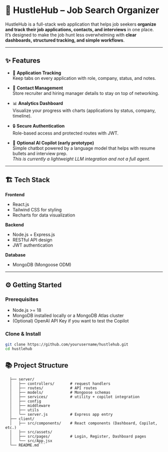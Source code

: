# 🚀 HustleHub – Job Search Organizer

HustleHub is a full-stack web application that helps job seekers **organize and track their job applications, contacts, and interviews** in one place.  
It’s designed to make the job hunt less overwhelming with **clear dashboards, structured tracking, and simple workflows**.

---

## ✨ Features

- 📂 **Application Tracking**  
  Keep tabs on every application with role, company, status, and notes.

- 👤 **Contact Management**  
  Store recruiter and hiring manager details to stay on top of networking.

- 📊 **Analytics Dashboard**  
  Visualize your progress with charts (applications by status, company, timeline).

- 🔒 **Secure Authentication**  
  Role-based access and protected routes with JWT.

- 💬 **Optional AI Copilot (early prototype)**  
  Simple chatbot powered by a language model that helps with resume bullets and interview prep.  
  *This is currently a lightweight LLM integration and not a full agent.*

---

## 🏗️ Tech Stack

**Frontend**
- React.js
- Tailwind CSS for styling
- Recharts for data visualization

**Backend**
- Node.js + Express.js
- RESTful API design
- JWT authentication

**Database**
- MongoDB (Mongoose ODM)

---

## ⚙️ Getting Started

### Prerequisites
- Node.js >= 18
- MongoDB installed locally or a MongoDB Atlas cluster
- (Optional) OpenAI API Key if you want to test the Copilot

### Clone & Install
```bash
git clone https://github.com/yourusername/hustlehub.git
cd hustlehub
```

## 📚 Project Structure

```HustleHub/
  ├── server/
  │   ├── controllers/       # request handlers
  │   ├── routes/            # API routes
  │   ├── models/            # Mongoose schemas
  │   ├── services/          # utility + copilot integration
  │   ├── config
  │   ├── middleware
  │   ├── utils
  │   └── server.js          # Express app entry
  ├── client/
  │   ├── src/components/    # React components (Dashboard, Copilot, etc.)
  │   ├── src/assets/         
  │   ├── src/pages/         # Login, Register, Dashboard pages
  │   └── src/App.jsx
  └── README.md```
